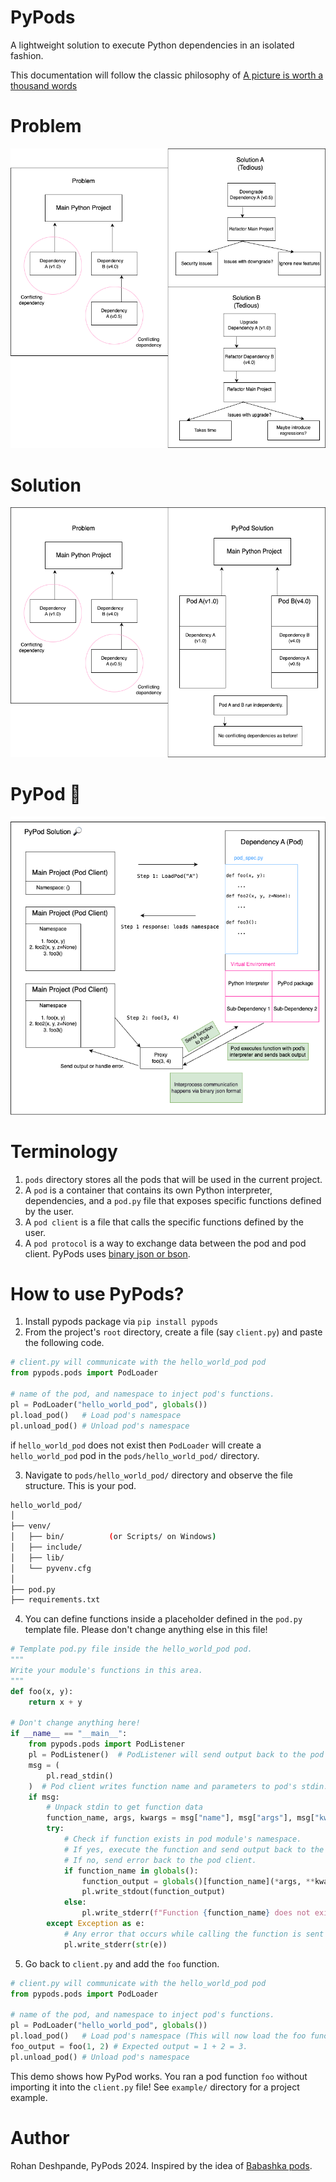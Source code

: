 # PyPods

A lightweight solution to execute Python dependencies in an isolated fashion.

This documentation will follow the classic philosophy of [A picture is worth a thousand words](https://en.wikipedia.org/wiki/A_picture_is_worth_a_thousand_words)
# Problem
![problem](https://github.com/Rohan2002/pypods/blob/main/docs/imgs/problem.png?raw=true)

# Solution
![solution](https://github.com/Rohan2002/pypods/blob/main/docs/imgs/solution.png?raw=true)

# PyPod 🔎
![solution-magnified](https://github.com/Rohan2002/pypods/blob/main/docs/imgs/pypod.png?raw=true)

# Terminology
1. ```pods``` directory stores all the pods that will be used in the current project.
2. A ```pod``` is a container that contains its own Python interpreter, dependencies, and a ```pod.py``` file that exposes specific functions defined by the user.
3. A ```pod client``` is a file that calls the specific functions defined by the user.
4. A ```pod protocol``` is a way to exchange data between the pod and pod client. PyPods uses [binary json or bson](https://bsonspec.org/).

# How to use PyPods?

1. Install pypods package via ```pip install pypods```
2. From the project's ```root``` directory, create a file (say ```client.py```) and paste the following code.
```python
# client.py will communicate with the hello_world_pod pod
from pypods.pods import PodLoader

# name of the pod, and namespace to inject pod's functions.
pl = PodLoader("hello_world_pod", globals())
pl.load_pod()   # Load pod's namespace
pl.unload_pod() # Unload pod's namespace
```
if ```hello_world_pod``` does not exist then ```PodLoader``` will create a
```hello_world_pod``` pod in the ```pods/hello_world_pod/``` directory.

3. Navigate to ```pods/hello_world_pod/``` directory and observe the file structure. This is your pod.

```bash
hello_world_pod/
│
├── venv/
│   ├── bin/          (or Scripts/ on Windows)
│   ├── include/
│   ├── lib/
│   └── pyvenv.cfg
│
├── pod.py
├── requirements.txt
```

4. You can define functions inside a placeholder defined in the ```pod.py``` template file. Please don't change anything else in this file!

```python
# Template pod.py file inside the hello_world_pod pod.
"""
Write your module's functions in this area.
"""
def foo(x, y):
    return x + y

# Don't change anything here!
if __name__ == "__main__":
    from pypods.pods import PodListener
    pl = PodListener()  # PodListener will send output back to the pod client.
    msg = (
        pl.read_stdin()
    )  # Pod client writes function name and parameters to pod's stdin.
    if msg:
        # Unpack stdin to get function data
        function_name, args, kwargs = msg["name"], msg["args"], msg["kwargs"]
        try:
            # Check if function exists in pod module's namespace.
            # If yes, execute the function and send output back to the pod client.
            # If no, send error back to the pod client.
            if function_name in globals():
                function_output = globals()[function_name](*args, **kwargs)
                pl.write_stdout(function_output)
            else:
                pl.write_stderr(f"Function {function_name} does not exist in pod")
        except Exception as e:
            # Any error that occurs while calling the function is sent back to pod client.
            pl.write_stderr(str(e))
```

5. Go back to ```client.py``` and add the ```foo``` function.
```python
# client.py will communicate with the hello_world_pod pod
from pypods.pods import PodLoader

# name of the pod, and namespace to inject pod's functions.
pl = PodLoader("hello_world_pod", globals())
pl.load_pod()   # Load pod's namespace (This will now load the foo function).
foo_output = foo(1, 2) # Expected output = 1 + 2 = 3.
pl.unload_pod() # Unload pod's namespace
```

This demo shows how PyPod works. You ran a pod function ```foo``` without importing it into the ```client.py``` file!
See ```example/``` directory for a project example.

# Author
Rohan Deshpande, PyPods 2024.
Inspired by the idea of [Babashka pods](https://github.com/babashka/pods).